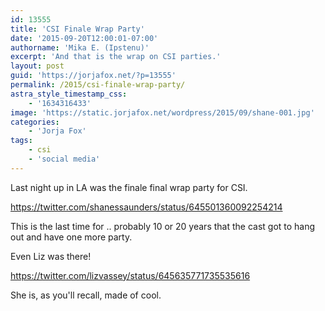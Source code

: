 ```yaml
---
id: 13555
title: 'CSI Finale Wrap Party'
date: '2015-09-20T12:00:01-07:00'
authorname: 'Mika E. (Ipstenu)'
excerpt: 'And that is the wrap on CSI parties.'
layout: post
guid: 'https://jorjafox.net/?p=13555'
permalink: /2015/csi-finale-wrap-party/
astra_style_timestamp_css:
    - '1634316433'
image: 'https://static.jorjafox.net/wordpress/2015/09/shane-001.jpg'
categories:
    - 'Jorja Fox'
tags:
    - csi
    - 'social media'
---
```


Last night up in LA was the finale final wrap party for CSI.

https://twitter.com/shanessaunders/status/645501360092254214

This is the last time for .. probably 10 or 20 years that the cast got to hang out and have one more party.

Even Liz was there!

https://twitter.com/lizvassey/status/645635771735535616

She is, as you'll recall, made of cool.
